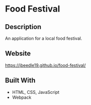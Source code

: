# Food Festival
## Description
An application for a local food festival.

## Website
https://jbeedle19.github.io/food-festival/
## Built With
* HTML, CSS, JavaScript
* Webpack